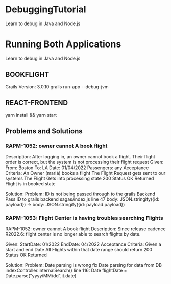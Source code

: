 # DebuggingTutorial
Learn to debug in Java and Node.js


# Running Both Applications
Learn to debug in Java and Node.js

## BOOKFLIGHT
Grails Version: 3.0.10
grails run-app --debug-jvm

## REACT-FRONTEND
yarn install && yarn start


## Problems and Solutions
### RAPM-1052: owner cannot A book flight
Description: After logging in, an owner cannot book a flight. Their flight order is correct, but the system is not processing their flight request
Given:
    From: Boston To: LA
    Date: 01/04/2022
    Passengers: any
Acceptance Criteria:
    An Owner (mariá) books a flight
    The Flight Request gets sent to our systems
    The Flight Gets into processing state
    200 Status OK Returned
    Flight is in booked state

Solution: 
Problem: ID is not being passed through to the grails Backend
Pass ID to grails backend
    sagas/index.js
        line 47 body: JSON.stringify({id: payload}) -> body: JSON.stringify({id: payload.payload})


### RAPM-1053: Flight Center is having troubles searching Flights
RAPM-1052: owner cannot A book flight
Description: Since release cadence R2022.6: flight center is no longer able to search flights by date.

Given:
StartDate: 01/2022
EndDate: 04/2022
Acceptance Criteria:
Given a start and end Date
All Flights within that date range should return
200 Status OK Returned


Solution: 
Problem: Date parsing is wrong
fix Date parsing for data from DB
    indexController.internalSearch()
     line 116:   Date flightDate = Date.parse("yyyy/MM/dd",it.date)
